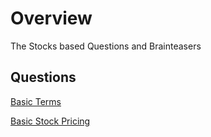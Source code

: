 
# Overview 

The Stocks based Questions and Brainteasers 

## Questions 

[Basic Terms](questions_basicterms1.md)

[Basic Stock Pricing](basic_stockpricing1.md)



